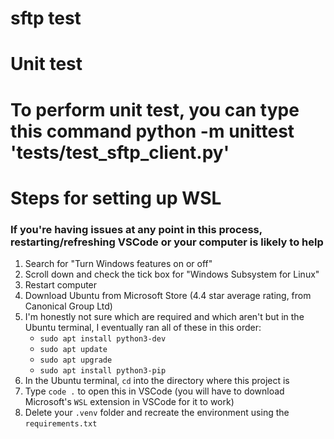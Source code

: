# sftp test

# Unit test

# To perform unit test, you can type this command python -m unittest 'tests/test_sftp_client.py'

# Steps for setting up WSL
### If you're having issues at any point in this process, restarting/refreshing VSCode or your computer is likely to help
1. Search for "Turn Windows features on or off"
2. Scroll down and check the tick box for "Windows Subsystem for Linux"
3. Restart computer
4. Download Ubuntu from Microsoft Store (4.4 star average rating, from Canonical Group Ltd)
5. I'm honestly not sure which are required and which aren't but in the Ubuntu terminal,
	I eventually ran all of these in this order:
	* `sudo apt install python3-dev`
	* `sudo apt update`
	* `sudo apt upgrade`
	* `sudo apt install python3-pip`
6. In the Ubuntu terminal, `cd` into the directory where this project is
7. Type `code .` to open this in VSCode (you will have to download Microsoft's `WSL`
	extension in VSCode for it to work)
8. Delete your `.venv` folder and recreate the environment using the `requirements.txt`